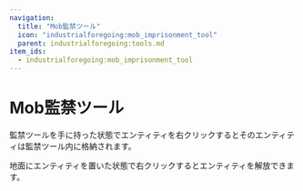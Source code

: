 ```yaml
---
navigation:
  title: "Mob監禁ツール"
  icon: "industrialforegoing:mob_imprisonment_tool"
  parent: industrialforegoing:tools.md
item_ids:
  - industrialforegoing:mob_imprisonment_tool
---
```


# Mob監禁ツール

監禁ツールを手に持った状態でエンティティを<Color id="gold">右クリック</Color>するとそのエンティティは監禁ツール内に格納されます。

地面にエンティティを置いた状態で<Color id="gold">右クリック</Color>するとエンティティを解放できます。



<Recipe id="industrialforegoing:mob_imprisonment_tool" />

